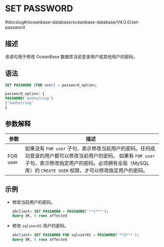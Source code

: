 SET PASSWORD 
=================================
#docslug#/oceanbase-database/oceanbase-database/V4.0.0/set-password


描述 
-----------------------

该语句用于修改 OceanBase 数据库当前登录用户或其他用户的密码。

语法 
-----------------------

```sql
SET PASSWORD [FOR user] = password_option;

password_option: {
PASSWORD('authstring')
|'hashstring'
}
```



参数解释 
-------------------------



|  **参数**  |                                                                       **描述**                                                                        |
|----------|-----------------------------------------------------------------------------------------------------------------------------------------------------|
| FOR user | 如果没有 `FOR user` 子句，表示修改当前用户的密码。任何成功登录的用户都可以修改当前用户的密码。 如果有 `FOR user` 子句，表示修改指定用户的密码。必须拥有全局（MySQL 库）的 `CREATE USER` 权限，才可以修改指定用户的密码。 |



示例 
-----------------------

* 修改当前用户的密码。

  ```sql
  obclient> SET PASSWORD = PASSWORD('**1***');
  Query OK, 0 rows affected 
  ```

  



* 修改 `sqluser01` 用户的密码。

  ```sql
  obclient> SET PASSWORD FOR sqluser01 = PASSWORD('**2***');
  Query OK, 0 rows affected 
  ```

  



